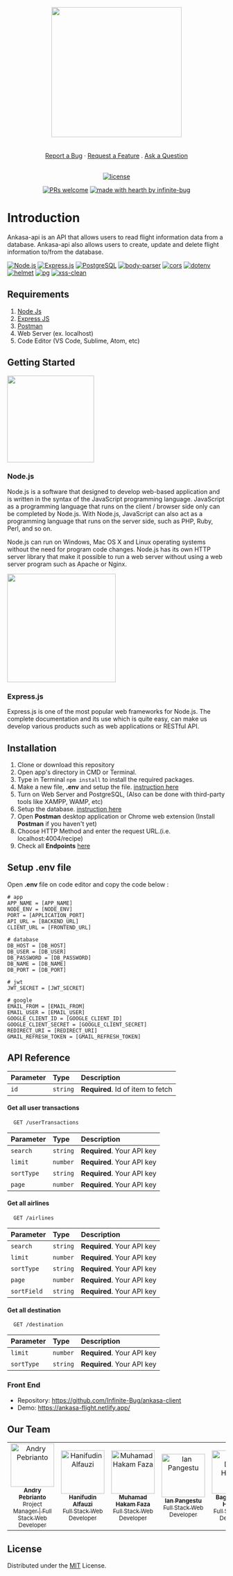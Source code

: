 <div  align="center">
<img src="https://i.postimg.cc/SNnTh76n/illustration.png" width="300" height="auto">
 </div>
  <div align="center">
  <br />
  <br />
  <a href="https://github.com/dec0dOS/amazing-github-template/issues/new?assignees=&labels=bug&template=01_BUG_REPORT.md&title=bug%3A+">Report a Bug</a>
  ·
  <a href="https://github.com/dec0dOS/amazing-github-template/issues/new?assignees=&labels=enhancement&template=02_FEATURE_REQUEST.md&title=feat%3A+">Request a Feature</a>
  .
  <a href="https://github.com/dec0dOS/amazing-github-template/discussions">Ask a Question</a>
</div>

<div align="center">
<br />

[![license](https://img.shields.io/github/license/dec0dOS/amazing-github-template.svg?style=flat-square)](LICENSE)

[![PRs welcome](https://img.shields.io/badge/PRs-welcome-ff69b4.svg?style=flat-square)](https://github.com/Infinite-Bug)
[![made with hearth by infinite-bug](https://img.shields.io/badge/made%20with%20%E2%99%A5%20by-infinitebug-ff1414.svg?style=flat-square)](https://github.com/hakamfaza)
 </div>

# Introduction
Ankasa-api is an API that allows users to read flight information data from a database. Ankasa-api also allows users to create, update and delete flight information to/from the database.



[![Node.js](https://img.shields.io/badge/Node.js-v.16.14.0-green.svg?style=flat-square&logo=appveyor)](https://nodejs.org/) [![Express.js](https://img.shields.io/badge/Express.js-4.17.3-orange.svg?style=flat-square&logo=appveyor)](https://expressjs.com/en/starter/installing.html) [![PostgreSQL](https://img.shields.io/badge/postgresql-v14.2-blue?style=flat-square&logo=appveyor)](https://www.postgresql.org/) [![body-parser](https://img.shields.io/badge/body--parser-v1.19.2-red?style=flat-square&logo=appveyor)](https://www.npmjs.com/package/body-parser) [![cors](https://img.shields.io/badge/cors-v2.8.5-success?style=flat-square&logo=appveyor)](https://www.npmjs.com/package/cors) [![dotenv](https://img.shields.io/badge/dotenv-v16.0.0-blueviolet?style=flat-square&logo=appveyor)](https://www.npmjs.com/package/dotenv) [![helmet](https://img.shields.io/badge/jsonwebtoken-v5.0.2-blue?style=flat-square&logo=appveyor)](https://www.npmjs.com/package/helmet) [![pg](https://img.shields.io/badge/pg-v8.7.3-success?style=flat-square&logo=appveyor)](https://www.npmjs.com/package/pg) [![xss-clean](https://img.shields.io/badge/xss--clean-v0.1.1-blue?style=flat-square&logo=appveyor)](https://www.npmjs.com/package/xss-clean)

## Requirements

1. [Node Js](https://nodejs.org/en/download/)
2. [Express JS]("https://expressjs.com/en/starter/installing.html")
3. [Postman]("https://www.getpostman.com/")
4.  Web Server (ex. localhost)
5.  Code Editor (VS Code, Sublime, Atom, etc)

## Getting Started


<img src="https://www.javatpoint.com/js/nodejs/images/node-js-tutorial.png" width="200"/>


### Node.js

Node.js is a software that designed to develop web-based application and is written in the syntax of the JavaScript programming language. JavaScript as a programming language that runs on the client / browser side only can be completed by Node.js. With Node.js, JavaScript can also act as a programming language that runs on the server side, such as PHP, Ruby, Perl, and so on. 

Node.js can run on Windows, Mac OS X and Linux operating systems without the need for program code changes. Node.js has its own HTTP server library that make it possible to run a web server without using a web server program such as Apache or Nginx.


<img src="https://expressjs.com/images/express-facebook-share.png" width="250"/>

### Express.js
Express.js is one of the most popular web frameworks for Node.js. The complete documentation and its use which is quite easy, can make us develop various products such as web applications or RESTful API.


## Installation

1. Clone or download this repository
2. Open app's directory in CMD or Terminal.
3. Type in Terminal `npm install` to install the required packages.
4. Make a new file, **.env** and setup the file. [instruction here](#setup-env-file)
5. Turn on Web Server and PostgreSQL, (Also can be done with third-party tools like XAMPP, WAMP, etc)
6. Setup the database. [instruction here](#setup-database)
7. Open **Postman** desktop application or Chrome web extension (Install **Postman** if you haven't yet)
8. Choose HTTP Method and enter the request URL.(i.e. localhost:4004/recipe)
9. Check all **Endpoints** [here](#endpoints)

## Setup .env file
Open **.env** file on code editor and copy the code below :

```
# app
APP_NAME = [APP_NAME]
NODE_ENV = [NODE_ENV]
PORT = [APPLICATION_PORT]
API_URL = [BACKEND_URL]
CLIENT_URL = [FRONTEND_URL]

# database
DB_HOST = [DB_HOST]
DB_USER = [DB_USER]
DB_PASSWORD = [DB_PASSWORD]
DB_NAME = [DB_NAME]
DB_PORT = [DB_PORT]

# jwt
JWT_SECRET = [JWT_SECRET]

# google
EMAIL_FROM = [EMAIL_FROM]
EMAIL_USER = [EMAIL_USER]
GOOGLE_CLIENT_ID = [GOOGLE_CLIENT_ID]
GOOGLE_CLIENT_SECRET = [GOOGLE_CLIENT_SECRET]
REDIRECT_URI = [REDIRECT_URI]
GMAIL_REFRESH_TOKEN = [GMAIL_REFRESH_TOKEN]

```


## API Reference

| Parameter | Type     | Description                       |
| :-------- | :------- | :-------------------------------- |
| `id`      | `string` | **Required**. Id of item to fetch |


#### Get all user transactions

```http
  GET /userTransactions
```

| Parameter | Type     | Description                |
| :-------- | :------- | :------------------------- |
| `search` | `string` | **Required**. Your API key |
| `limit` | `number` | **Required**. Your API key |
| `sortType` | `string` | **Required**. Your API key |
| `page` | `number` | **Required**. Your API key |

#### Get all airlines

```http
  GET /airlines
```

| Parameter | Type     | Description                |
| :-------- | :------- | :------------------------- |
| `search` | `string` | **Required**. Your API key |
| `limit` | `number` | **Required**. Your API key |
| `sortType` | `string` | **Required**. Your API key |
| `page` | `number` | **Required**. Your API key |
| `sortField` | `string` | **Required**. Your API key |

#### Get all destination

```http
  GET /destination
```

| Parameter | Type     | Description                |
| :-------- | :------- | :------------------------- |
| `limit` | `number` | **Required**. Your API key |
| `sortType` | `string` | **Required**. Your API key |

### Front End
* Repository: https://github.com/Infinite-Bug/ankasa-client
* Demo: https://ankasa-flight.netlify.app/

## Our Team

<center>
  <table>
    <tr>
      <td align="center">
        <a href="https://github.com/andry-pebrianto">
          <img width="100" src="https://avatars.githubusercontent.com/u/72940944?v=4" alt="Andry Pebrianto"><br/>
          <sub><b>Andry Pebrianto</b></sub> <br/>
          <sub>Project Manager | Full Stack Web Developer</sub>
        </a>
      </td>
      <td align="center">
        <a href="https://github.com/hanifudin0597">
          <img width="100" src="https://avatars.githubusercontent.com/u/47863909?v=4" alt="Hanifudin Alfauzi"><br/>
          <sub><b>Hanifudin Alfauzi</b></sub> <br/>
          <sub>Full Stack Web Developer</sub>
        </a>
      </td>
      <td align="center">
        <a href="https://github.com/hakamfaza">
          <img width="100" src="https://avatars.githubusercontent.com/u/75160713?v=4" alt="Muhamad Hakam Faza"><br/>
          <sub><b>Muhamad Hakam Faza</b></sub> <br/>
          <sub>Full Stack Web Developer</sub>
        </a>
      </td>
      <td align="center">
        <a href="https://github.com/rikakus">
          <img width="100" src="https://avatars.githubusercontent.com/u/59488349?v=4" alt="Ian Pangestu"><br/>
          <sub><b>Ian Pangestu</b></sub> <br/>
          <sub>Full Stack Web Developer</sub>
        </a>
      </td>
      <td align="center">
        <a href="https://github.com/bagus25dzikri06">
          <img width="100" src="https://avatars.githubusercontent.com/u/18045292?v=4" alt="Bagus Dzikri Hidayat"><br/>
          <sub><b>Bagus Dzikri Hidayat</b></sub> <br/>
          <sub>Full Stack Web Developer</sub>
        </a>
      </td>
    </tr>
  </table>
</center>

## License
Distributed under the [MIT](/LICENSE) License.

